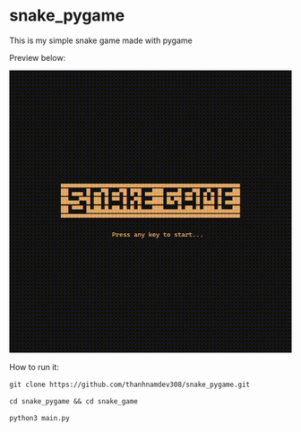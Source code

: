 # snake_pygame

This is my simple snake game made with pygame

Preview below:

![game preview](snake_game/images/snake_pygame_preview2.gif "preview of the game")


How to run it:

```
git clone https://github.com/thanhnamdev308/snake_pygame.git
```
```
cd snake_pygame && cd snake_game
```
```
python3 main.py
```
